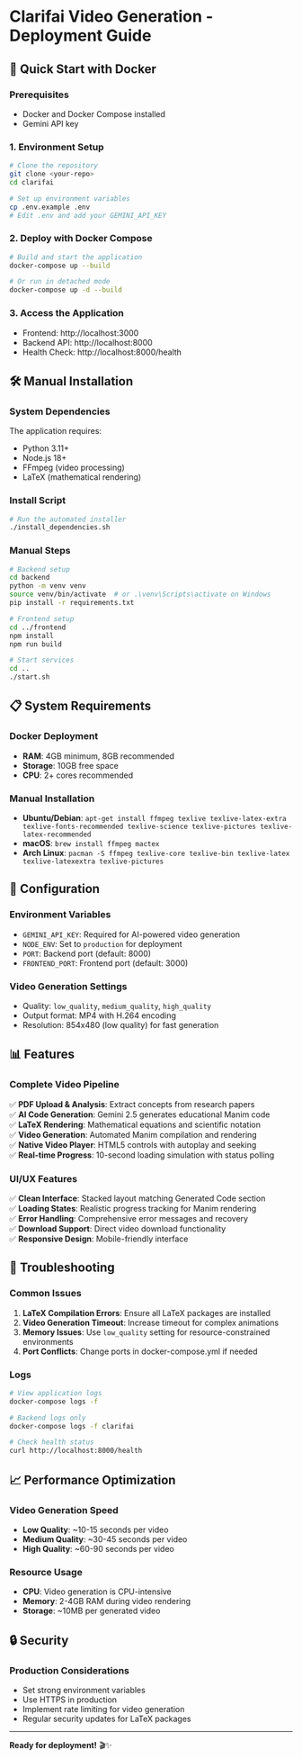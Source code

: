 # Clarifai Video Generation - Deployment Guide

## 🚀 Quick Start with Docker

### Prerequisites
- Docker and Docker Compose installed
- Gemini API key

### 1. Environment Setup
```bash
# Clone the repository
git clone <your-repo>
cd clarifai

# Set up environment variables
cp .env.example .env
# Edit .env and add your GEMINI_API_KEY
```

### 2. Deploy with Docker Compose
```bash
# Build and start the application
docker-compose up --build

# Or run in detached mode
docker-compose up -d --build
```

### 3. Access the Application
- Frontend: http://localhost:3000
- Backend API: http://localhost:8000
- Health Check: http://localhost:8000/health

## 🛠️ Manual Installation

### System Dependencies
The application requires:
- Python 3.11+
- Node.js 18+
- FFmpeg (video processing)
- LaTeX (mathematical rendering)

### Install Script
```bash
# Run the automated installer
./install_dependencies.sh
```

### Manual Steps
```bash
# Backend setup
cd backend
python -m venv venv
source venv/bin/activate  # or .\venv\Scripts\activate on Windows
pip install -r requirements.txt

# Frontend setup
cd ../frontend
npm install
npm run build

# Start services
cd ..
./start.sh
```

## 📋 System Requirements

### Docker Deployment
- **RAM**: 4GB minimum, 8GB recommended
- **Storage**: 10GB free space
- **CPU**: 2+ cores recommended

### Manual Installation
- **Ubuntu/Debian**: `apt-get install ffmpeg texlive texlive-latex-extra texlive-fonts-recommended texlive-science texlive-pictures texlive-latex-recommended`
- **macOS**: `brew install ffmpeg mactex`
- **Arch Linux**: `pacman -S ffmpeg texlive-core texlive-bin texlive-latex texlive-latexextra texlive-pictures`

## 🔧 Configuration

### Environment Variables
- `GEMINI_API_KEY`: Required for AI-powered video generation
- `NODE_ENV`: Set to `production` for deployment
- `PORT`: Backend port (default: 8000)
- `FRONTEND_PORT`: Frontend port (default: 3000)

### Video Generation Settings
- Quality: `low_quality`, `medium_quality`, `high_quality`
- Output format: MP4 with H.264 encoding
- Resolution: 854x480 (low quality) for fast generation

## 📊 Features

### Complete Video Pipeline
✅ **PDF Upload & Analysis**: Extract concepts from research papers  
✅ **AI Code Generation**: Gemini 2.5 generates educational Manim code  
✅ **LaTeX Rendering**: Mathematical equations and scientific notation  
✅ **Video Generation**: Automated Manim compilation and rendering  
✅ **Native Video Player**: HTML5 controls with autoplay and seeking  
✅ **Real-time Progress**: 10-second loading simulation with status polling  

### UI/UX Features
✅ **Clean Interface**: Stacked layout matching Generated Code section  
✅ **Loading States**: Realistic progress tracking for Manim rendering  
✅ **Error Handling**: Comprehensive error messages and recovery  
✅ **Download Support**: Direct video download functionality  
✅ **Responsive Design**: Mobile-friendly interface  

## 🐛 Troubleshooting

### Common Issues
1. **LaTeX Compilation Errors**: Ensure all LaTeX packages are installed
2. **Video Generation Timeout**: Increase timeout for complex animations
3. **Memory Issues**: Use `low_quality` setting for resource-constrained environments
4. **Port Conflicts**: Change ports in docker-compose.yml if needed

### Logs
```bash
# View application logs
docker-compose logs -f

# Backend logs only
docker-compose logs -f clarifai

# Check health status
curl http://localhost:8000/health
```

## 📈 Performance Optimization

### Video Generation Speed
- **Low Quality**: ~10-15 seconds per video
- **Medium Quality**: ~30-45 seconds per video  
- **High Quality**: ~60-90 seconds per video

### Resource Usage
- **CPU**: Video generation is CPU-intensive
- **Memory**: 2-4GB RAM during video rendering
- **Storage**: ~10MB per generated video

## 🔒 Security

### Production Considerations
- Set strong environment variables
- Use HTTPS in production
- Implement rate limiting for video generation
- Regular security updates for LaTeX packages

---

**Ready for deployment!** 🎬✨